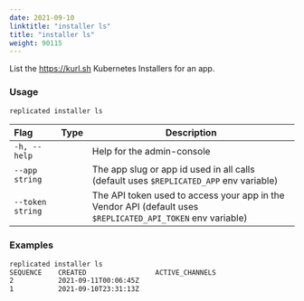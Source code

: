 ```yaml
---
date: 2021-09-10
linktitle: "installer ls"
title: "installer ls"
weight: 90115
---
```


List the https://kurl.sh Kubernetes Installers for an app.

### Usage
```bash
replicated installer ls
```

| Flag                 | Type | Description |
|:----------------------|------|-------------|
| `-h, --help`   |  |          Help for the admin-console |
| `--app string` | |   The app slug or app id used in all calls (default uses `$REPLICATED_APP` env variable) |
| `--token string` | |  The API token used to access your app in the Vendor API (default uses `$REPLICATED_API_TOKEN` env variable) |

### Examples


```bash
replicated installer ls
SEQUENCE    CREATED                 ACTIVE_CHANNELS
2           2021-09-11T00:06:45Z
1           2021-09-10T23:31:13Z
```
